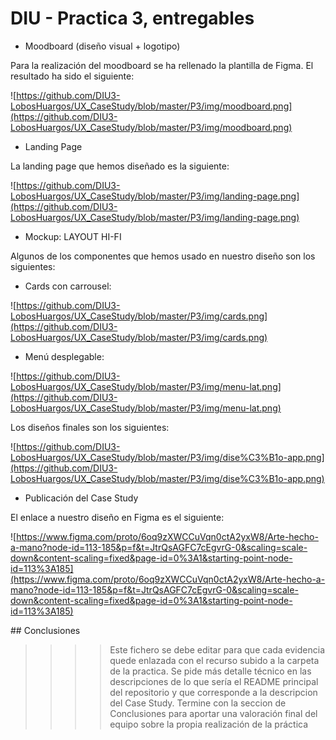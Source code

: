 # DIU - Practica 3, entregables

- Moodboard (diseño visual + logotipo)

Para la realización del moodboard se ha rellenado la plantilla de Figma. El resultado ha sido el siguiente:

![https://github.com/DIU3-LobosHuargos/UX_CaseStudy/blob/master/P3/img/moodboard.png](https://github.com/DIU3-LobosHuargos/UX_CaseStudy/blob/master/P3/img/moodboard.png)

- Landing Page

La landing page que hemos diseñado es la siguiente:

![https://github.com/DIU3-LobosHuargos/UX_CaseStudy/blob/master/P3/img/landing-page.png](https://github.com/DIU3-LobosHuargos/UX_CaseStudy/blob/master/P3/img/landing-page.png)

- Mockup: LAYOUT HI-FI

Algunos de los componentes que hemos usado en nuestro diseño son los siguientes:

  - Cards con carrousel:

![https://github.com/DIU3-LobosHuargos/UX_CaseStudy/blob/master/P3/img/cards.png](https://github.com/DIU3-LobosHuargos/UX_CaseStudy/blob/master/P3/img/cards.png)

  - Menú desplegable:

![https://github.com/DIU3-LobosHuargos/UX_CaseStudy/blob/master/P3/img/menu-lat.png](https://github.com/DIU3-LobosHuargos/UX_CaseStudy/blob/master/P3/img/menu-lat.png)

Los diseños finales son los siguientes:

![https://github.com/DIU3-LobosHuargos/UX_CaseStudy/blob/master/P3/img/dise%C3%B1o-app.png](https://github.com/DIU3-LobosHuargos/UX_CaseStudy/blob/master/P3/img/dise%C3%B1o-app.png)

- Publicación del Case Study

El enlace a nuestro diseño en Figma es el siguiente:

![https://www.figma.com/proto/6oq9zXWCCuVqn0ctA2yxW8/Arte-hecho-a-mano?node-id=113-185&p=f&t=JtrQsAGFC7cEgvrG-0&scaling=scale-down&content-scaling=fixed&page-id=0%3A1&starting-point-node-id=113%3A185](https://www.figma.com/proto/6oq9zXWCCuVqn0ctA2yxW8/Arte-hecho-a-mano?node-id=113-185&p=f&t=JtrQsAGFC7cEgvrG-0&scaling=scale-down&content-scaling=fixed&page-id=0%3A1&starting-point-node-id=113%3A185)

## Conclusiones

>>>> Este fichero se debe editar para que cada evidencia quede enlazada con el recurso subido a la carpeta de la practica. Se pide más detalle técnico en las descripciones de lo que sería el README principal del repositorio y que corresponde a la descripcion del Case Study.
>>>> Termine con la seccion de Conclusiones para aportar una valoración final del equipo sobre la propia realización de la práctica
